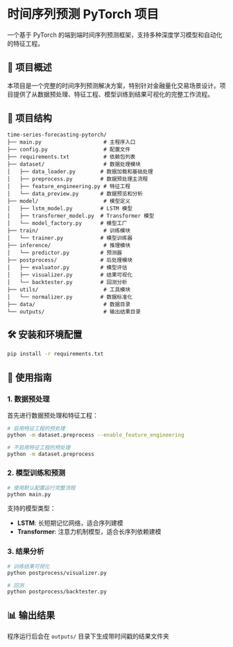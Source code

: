 # 时间序列预测 PyTorch 项目

一个基于 PyTorch 的端到端时间序列预测框架，支持多种深度学习模型和自动化的特征工程。

## 🎯 项目概述

本项目是一个完整的时间序列预测解决方案，特别针对金融量化交易场景设计。项目提供了从数据预处理、特征工程、模型训练到结果可视化的完整工作流程。

## 📁 项目结构

```
time-series-forecasting-pytorch/
├── main.py                    # 主程序入口
├── config.py                  # 配置文件
├── requirements.txt           # 依赖包列表
├── dataset/                   # 数据处理模块
│   ├── data_loader.py        # 数据加载和基础处理
│   ├── preprocess.py         # 数据预处理主流程
│   ├── feature_engineering.py # 特征工程
│   └── data_preview.py       # 数据预览和分析
├── model/                     # 模型定义
│   ├── lstm_model.py         # LSTM 模型
│   ├── transformer_model.py  # Transformer 模型
│   └── model_factory.py      # 模型工厂
├── train/                     # 训练模块
│   └── trainer.py            # 模型训练器
├── inference/                 # 推理模块
│   └── predictor.py          # 预测器
├── postprocess/              # 后处理模块
│   ├── evaluator.py          # 模型评估
│   ├── visualizer.py         # 结果可视化
│   └── backtester.py         # 回测分析
├── utils/                     # 工具模块
│   └── normalizer.py         # 数据标准化
├── data/                      # 数据目录
└── outputs/                   # 输出结果目录
```

## 🛠️ 安装和环境配置

```bash
pip install -r requirements.txt
```

## 🚀 使用指南

### 1. 数据预处理

首先进行数据预处理和特征工程：

```bash
# 启用特征工程的预处理
python -m dataset.preprocess --enable_feature_engineering

# 不启用特征工程的预处理
python -m dataset.preprocess
```

### 2. 模型训练和预测

```bash
# 使用默认配置运行完整流程
python main.py
```

支持的模型类型：
- **LSTM**: 长短期记忆网络，适合序列建模
- **Transformer**: 注意力机制模型，适合长序列依赖建模

### 3. 结果分析

```bash
# 训练结果可视化
python postprocess/visualizer.py

# 回测
python postprocess/backtester.py
```

## 📊 输出结果

程序运行后会在 `outputs/` 目录下生成带时间戳的结果文件夹
